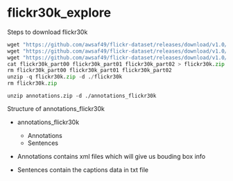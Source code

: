 # flickr30k_explore

Steps to download flickr30k
```python
wget "https://github.com/awsaf49/flickr-dataset/releases/download/v1.0/flickr30k_part00"
wget "https://github.com/awsaf49/flickr-dataset/releases/download/v1.0/flickr30k_part01"
wget "https://github.com/awsaf49/flickr-dataset/releases/download/v1.0/flickr30k_part02"
cat flickr30k_part00 flickr30k_part01 flickr30k_part02 > flickr30k.zip
rm flickr30k_part00 flickr30k_part01 flickr30k_part02
unzip -q flickr30k.zip -d ./flickr30k
rm flickr30k.zip
```

```bashrc
unzip annotations.zip -d ./annotations_flickr30k
```

Structure of annotations_flickr30k
- annotations_flickr30k
    - Annotations
    - Sentences

- Annotations contains xml files which will give us bouding box info
- Sentences contain the captions data in txt file
